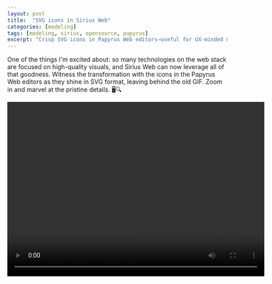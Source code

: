 ```yaml
---
layout: post
title:  "SVG icons in Sirius Web"
categories: [modeling]
tags: [modeling, sirius, opensource, papyrus]
excerpt: "Crisp SVG icons in Papyrus Web editors—useful for UX‑minded modelers evaluating Sirius Web and why vector assets elevate clarity."
---
```

One of the things I'm excited about: so many technologies on the web stack are focused on high-quality visuals, and Sirius Web can now leverage all of that goodness.
Witness the transformation with the icons in the Papyrus Web editors as they shine in SVG format, leaving behind the old GIF.
Zoom in and marvel at the pristine details. 🖥️🔍

<video  width="588" height="400" controls loop><source src="{{ site.url }}/media/zoomSVG2-2023-10-25_12.53.35.mp4">Your browser does not support the video tag.</video>
